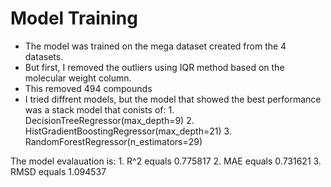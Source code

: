 # Model Training

- The model was trained on the mega dataset created from the 4 datasets.
- But first, I removed the outliers using IQR method based on the molecular weight column. 
- This removed 494 compounds
- I tried diffrent models, but the model that showed the best performance was a stack model that conists of:
        1. DecisionTreeRegressor(max_depth=9)
        2. HistGradientBoostingRegressor(max_depth=21)
        3. RandomForestRegressor(n_estimators=29)

The model evalauation is:
        1. R^2 equals 0.775817
        2. MAE equals 0.731621
        3. RMSD equals 1.094537